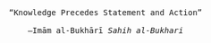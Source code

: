 <samp>
  <p align="center">
    &#x201C;Knowledge Precedes Statement and Action&#x201D;
    <br/>
    <br/>
    —Imām al-Bukhārī <cite><i>Sahih al-Bukhari</i></cite>
  </p>
</samp>
